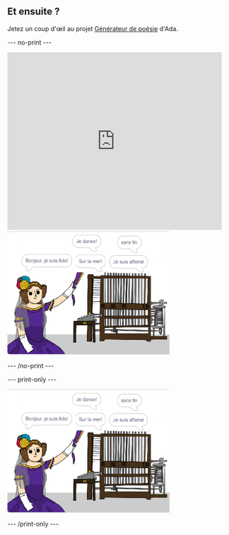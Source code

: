 ## Et ensuite ?

Jetez un coup d'œil au projet [Générateur de poésie](https://projects.raspberrypi.org/en/projects/poetry-generator) d'Ada.

--- no-print ---

<div class="scratch-preview">
  <iframe allowtransparency="true" width="485" height="402" src="https://scratch.mit.edu/projects/embed/77844926/?autostart=false" frameborder="0" scrolling="no"></iframe>
  <img src="images/poetry-final.png">
</div>

--- /no-print ---

--- print-only ---

![capture d'écran du jeu](images/poetry-final.png)

--- /print-only ---